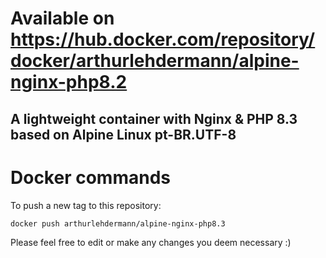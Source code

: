 # Available on https://hub.docker.com/repository/docker/arthurlehdermann/alpine-nginx-php8.2

## A lightweight container with Nginx &amp; PHP 8.3 based on Alpine Linux pt-BR.UTF-8

# Docker commands
To push a new tag to this repository:
```sh
docker push arthurlehdermann/alpine-nginx-php8.3
```


Please feel free to edit or make any changes you deem necessary :)
